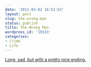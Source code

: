```yaml
---
date: '2011-03-02 16:52:53'
layout: post
slug: the-wrong-man
status: publish
title: The Wrong Man
wordpress_id: '19333'
categories:
- Crime
- Life
---
```


[Long, sad, but with a pretty nice ending.](http://www.esquire.com/print-this/ray-towler-profile-0311?page=all)
